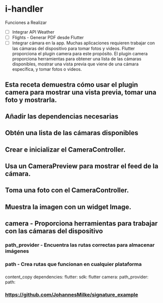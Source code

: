 # i-handler
Funciones a Realizar

- [ ]  Integrar API Weather
- [ ]  Flights - Generar PDF desde Flutter
- [ ]  Integrar cámara en la app.
Muchas aplicaciones requieren trabajar con las cámaras del dispositivo para tomar fotos y videos. Flutter proporciona el plugin camera para este propósito. El plugin camera proporciona herramientas para obtener una lista de las cámaras disponibles, mostrar una vista previa que viene de una cámara específica, y tomar fotos o videos.

## Esta receta demuestra cómo usar el plugin camera para mostrar una vista previa, tomar una foto y mostrarla.

## Añadir las dependencias necesarias
## Obtén una lista de las cámaras disponibles
## Crear e inicializar el CameraController.
## Usa un CameraPreview para mostrar el feed de la cámara.
## Toma una foto con el CameraController.
## Muestra la imagen con un widget Image.
## camera - Proporciona herramientas para trabajar con las cámaras del dispositivo
### path_provider - Encuentra las rutas correctas para almacenar imágenes
### path - Crea rutas que funcionan en cualquier plataforma
### 

content_copy
dependencies:
  flutter:
    sdk: flutter
  camera:
  path_provider:
  path:

### https://github.com/JohannesMilke/signature_example
